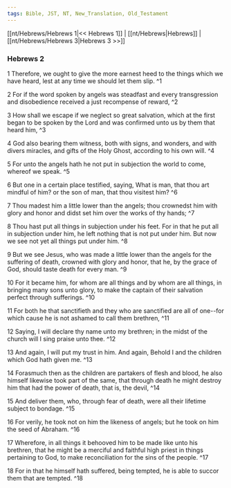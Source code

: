 ```yaml
---
tags: Bible, JST, NT, New_Translation, Old_Testament
---
```


[[nt/Hebrews/Hebrews 1|<< Hebrews 1]] | [[nt/Hebrews|Hebrews]] | [[nt/Hebrews/Hebrews 3|Hebrews 3 >>]]

### Hebrews 2

1 Therefore, we ought to give the more earnest heed to the things which we have heard, lest at any time we should let them slip.  ^1

2 For if the word spoken by angels was steadfast and every transgression and disobedience received a just recompense of reward,  ^2

3 How shall we escape if we neglect so great salvation, which at the first began to be spoken by the Lord and was confirmed unto us by them that heard him,  ^3

4 God also bearing them witness, both with signs, and wonders, and with divers miracles, and gifts of the Holy Ghost, according to his own will.  ^4

5 For unto the angels hath he not put in subjection the world to come, whereof we speak.  ^5

6 But one in a certain place testified, saying, What is man, that thou art mindful of him? or the son of man, that thou visitest him?  ^6

7 Thou madest him a little lower than the angels; thou crownedst him with glory and honor and didst set him over the works of thy hands;  ^7

8 Thou hast put all things in subjection under his feet. For in that he put all in subjection under him, he left nothing that is not put under him. But now we see not yet all things put under him.  ^8

9 But we see Jesus, who was made a little lower than the angels for the suffering of death, crowned with glory and honor, that he, by the grace of God, should taste death for every man.  ^9

10 For it became him, for whom are all things and by whom are all things, in bringing many sons unto glory, to make the captain of their salvation perfect through sufferings.  ^10

11 For both he that sanctifieth and they who are sanctified are all of one\--for which cause he is not ashamed to call them brethren,  ^11

12 Saying, I will declare thy name unto my brethren; in the midst of the church will I sing praise unto thee.  ^12

13 And again, I will put my trust in him. And again, Behold I and the children which God hath given me.  ^13

14 Forasmuch then as the children are partakers of flesh and blood, he also himself likewise took part of the same, that through death he might destroy him that had the power of death, that is, the devil,  ^14

15 And deliver them, who, through fear of death, were all their lifetime subject to bondage.  ^15

16 For verily, he took not on him the likeness of angels; but he took on him the seed of Abraham.  ^16

17 Wherefore, in all things it behooved him to be made like unto his brethren, that he might be a merciful and faithful high priest in things pertaining to God, to make reconciliation for the sins of the people.  ^17

18 For in that he himself hath suffered, being tempted, he is able to succor them that are tempted.  ^18

 
